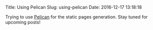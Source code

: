 Title: Using Pelican
Slug: using-pelican
Date: 2016-12-17 13:18:18

Trying to use [Pelican]() for the static pages generation. Stay tuned for upcoming posts!

